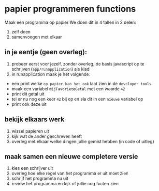 # papier programmeren functions

Maak een programma op papier
We doen dit in 4 tallen in 2 delen:
1.  zelf doen
2. samenvoegen met elkaar


## in je eentje (geen overleg):
1. probeer eerst voor jezelf, zonder overleg, de basis javascript op te schrijven (`app/runapplication`) als klad
2. in runapplication maak je het volgende:
* een print welke `op papier kan het ook` laat zien in de `developer tools`
* maak een variabel `mijFavorieteGetal` met een waarde `42`
* print dit getal uit
* tel er nu nog een keer `42` bij op en sla dit in een `nieuwe` variabel op
* print ook deze uit


## bekijk elkaars werk

1. wissel papieren uit
2. kijk wat de ander geschreven heeft
3. overleg met elkaar welke dingen jullie gemist hebben (in code of uitleg)


## maak samen een nieuwe completere versie

1. kies een schrijver uit
2. overleg hoe elke regel van het programma er uit moet zien
3. schrijf het programma nu uit
3. review het programma en kijk of jullie nog fouten zien

